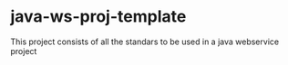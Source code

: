 # java-ws-proj-template
This project consists of all the standars to be used in a java webservice project
